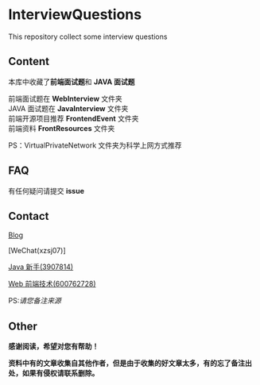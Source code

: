 # InterviewQuestions
This repository collect some interview questions
  

## Content  
本库中收藏了**前端面试题**和 **JAVA 面试题**  

前端面试题在 **WebInterview** 文件夹  
JAVA 面试题在 **JavaInterview** 文件夹  
前端开源项目推荐 **FrontendEvent** 文件夹  
前端资料 **FrontResources** 文件夹  

PS：VirtualPrivateNetwork 文件夹为科学上网方式推荐  


## FAQ  
有任何疑问请提交 **issue**  


## Contact  
[Blog](https://www.cnblogs.com/xzsj)  
  
[WeChat(xzsj07)]  
  
[Java 新手(3907814)](https://qm.qq.com/cgi-bin/qm/qr?k=Q_913y_AgJ0DEMyu_irgG3ffMlSds1S2&authKey=AEsTfOL%2Frw%2F6Pv8x2p1ggufGH0rQnYallIcRNcIz%2FOlDgz68jpfR9S8YZiVvpsFI&noverify=0&group_code=3907814) 
  
[Web 前端技术(600762728)](https://jq.qq.com/?_wv=1027&k=eH3KoGCO)

PS:*请您备注来源*

## Other  
**感谢阅读，希望对您有帮助！**  

**资料中有的文章收集自其他作者，但是由于收集的好文章太多，有的忘了备注出处，如果有侵权请联系删除。**
